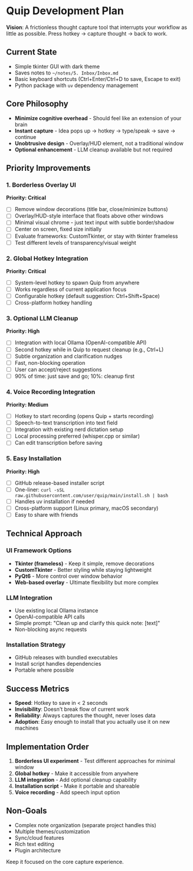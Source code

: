 # Quip Development Plan

**Vision**: A frictionless thought capture tool that interrupts your workflow as little as possible. Press hotkey → capture thought → back to work.

## Current State
- Simple tkinter GUI with dark theme
- Saves notes to `~/notes/5. Inbox/Inbox.md`
- Basic keyboard shortcuts (Ctrl+Enter/Ctrl+D to save, Escape to exit)
- Python package with `uv` dependency management

## Core Philosophy
- **Minimize cognitive overhead** - Should feel like an extension of your brain
- **Instant capture** - Idea pops up → hotkey → type/speak → save → continue
- **Unobtrusive design** - Overlay/HUD element, not a traditional window
- **Optional enhancement** - LLM cleanup available but not required

## Priority Improvements

### 1. Borderless Overlay UI
**Priority: Critical**
- [ ] Remove window decorations (title bar, close/minimize buttons)
- [ ] Overlay/HUD-style interface that floats above other windows
- [ ] Minimal visual chrome - just text input with subtle border/shadow
- [ ] Center on screen, fixed size initially
- [ ] Evaluate frameworks: CustomTkinter, or stay with tkinter frameless
- [ ] Test different levels of transparency/visual weight

### 2. Global Hotkey Integration  
**Priority: Critical**
- [ ] System-level hotkey to spawn Quip from anywhere
- [ ] Works regardless of current application focus
- [ ] Configurable hotkey (default suggestion: Ctrl+Shift+Space)
- [ ] Cross-platform hotkey handling

### 3. Optional LLM Cleanup
**Priority: High**
- [ ] Integration with local Ollama (OpenAI-compatible API)
- [ ] Second hotkey while in Quip to request cleanup (e.g., Ctrl+L)
- [ ] Subtle organization and clarification nudges
- [ ] Fast, non-blocking operation
- [ ] User can accept/reject suggestions
- [ ] 90% of time: just save and go; 10%: cleanup first

### 4. Voice Recording Integration
**Priority: Medium**
- [ ] Hotkey to start recording (opens Quip + starts recording)
- [ ] Speech-to-text transcription into text field
- [ ] Integration with existing nerd dictation setup
- [ ] Local processing preferred (whisper.cpp or similar)
- [ ] Can edit transcription before saving

### 5. Easy Installation
**Priority: High**
- [ ] GitHub release-based installer script
- [ ] One-liner: `curl -sSL raw.githubusercontent.com/user/quip/main/install.sh | bash`
- [ ] Handles uv installation if needed
- [ ] Cross-platform support (Linux primary, macOS secondary)
- [ ] Easy to share with friends

## Technical Approach

### UI Framework Options
- **Tkinter (frameless)** - Keep it simple, remove decorations
- **CustomTkinter** - Better styling while staying lightweight  
- **PyQt6** - More control over window behavior
- **Web-based overlay** - Ultimate flexibility but more complex

### LLM Integration
- Use existing local Ollama instance
- OpenAI-compatible API calls
- Simple prompt: "Clean up and clarify this quick note: [text]"
- Non-blocking async requests

### Installation Strategy
- GitHub releases with bundled executables
- Install script handles dependencies
- Portable where possible

## Success Metrics
- **Speed**: Hotkey to save in < 2 seconds
- **Invisibility**: Doesn't break flow of current work
- **Reliability**: Always captures the thought, never loses data
- **Adoption**: Easy enough to install that you actually use it on new machines

## Implementation Order
1. **Borderless UI experiment** - Test different approaches for minimal window
2. **Global hotkey** - Make it accessible from anywhere
3. **LLM integration** - Add optional cleanup capability
4. **Installation script** - Make it portable and shareable
5. **Voice recording** - Add speech input option

## Non-Goals
- Complex note organization (separate project handles this)
- Multiple themes/customization
- Sync/cloud features
- Rich text editing
- Plugin architecture

Keep it focused on the core capture experience.